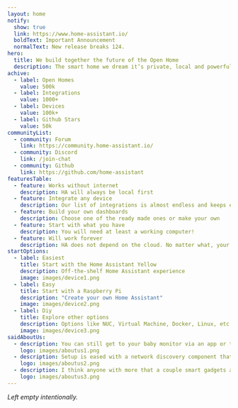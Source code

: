 ```yaml
---
layout: home
notify:
  show: true
  link: https://www.home-assistant.io/
  boldText: Important Announcement
  normalText: New release breaks 124.
hero:
  title: We build together the future of the Open Home
  description: The smart home we dream it’s private, local and powerful.
achive:
  - label: Open Homes
    value: 500k
  - label: Integrations
    value: 1000+
  - label: Devices
    value: 100k+
  - label: Github Stars
    value: 50k
communityList:
  - community: Forum
    link: https://community.home-assistant.io/
  - community: Discord
    link: /join-chat
  - community: Github
    link: https://github.com/home-assistant
featuresTable:
  - feature: Works without internet
    description: HA will always be local first
  - feature: Integrate any device
    description: Our list of integrations is almost endless and keeps expanding
  - feature: Build your own dashboards
    description: Choose one of the ready made ones or make your own
  - feature: Start with what you have
    description: You will need at least a working computer!
  - feature: Will work forever
    description: HA does not depend on the cloud. No matter what, your home will keep running
startOptions:
  - label: Easiest
    title: Start with the Home Assistant Yellow
    description: Off-the-shelf Home Assistant experience
    image: images/device1.png
  - label: Easy
    title: Start with a Raspberry Pi
    description: "Create your own Home Assistant"
    image: images/device2.png
  - label: Diy
    title: Explore other options
    description: Options like NUC, Virtual Machine, Docker, Linux, etc
    image: images/device3.png
saidAboutUs:
  - description: You can still get to your baby monitor via an app or the web, but a potential hacker won't even be able to find it.
    logo: images/aboutus1.png
  - description: Setup is eased with a network discovery component that scans the network, and if you have a supported device, sets it up automatically.
    logo: images/aboutus2.png
  - description: I think anyone with more that a couple smart gadgets and even a slight interest in taking the next step really needs to check Home Assistant out.
    logo: images/aboutus3.png
---
```


_Left empty intentionally._
